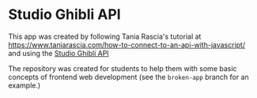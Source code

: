 # Studio Ghibli API

This app was created by following Tania Rascia's tutorial at https://www.taniarascia.com/how-to-connect-to-an-api-with-javascript/ and using the [Studio Ghibli API](https://ghibliapi.herokuapp.com/)

The repository was created for students to help them with some basic concepts of frontend web development (see the `broken-app` branch for an example.)
